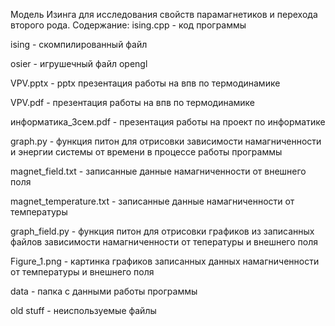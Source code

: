 Модель Изинга для исследования свойств парамагнетиков и перехода второго рода.
Содержание:
ising.cpp - код программы

ising - скомпилированный файл

osier - игрушечный файл opengl

VPV.pptx - pptx презентация работы на впв по термодинамике

VPV.pdf - презентация работы на впв по термодинамике

информатика_3сем.pdf - презентация работы на проект по информатике

graph.py - функция питон для отрисовки зависимости намагниченности и энергии системы от времени в процессе работы программы

magnet_field.txt - записанные данные намагниченности от внешнего поля

magnet_temperature.txt - записанные данные намагниченности от температуры

graph_field.py - функция питон для отрисовки графиков из записанных файлов зависимости намагниченности от тепературы и внешнего поля

Figure_1.png - картинка графиков записанных данных намагниченности от температуры и внешнего поля

data - папка с данными работы программы

old stuff - неиспользуемые файлы
